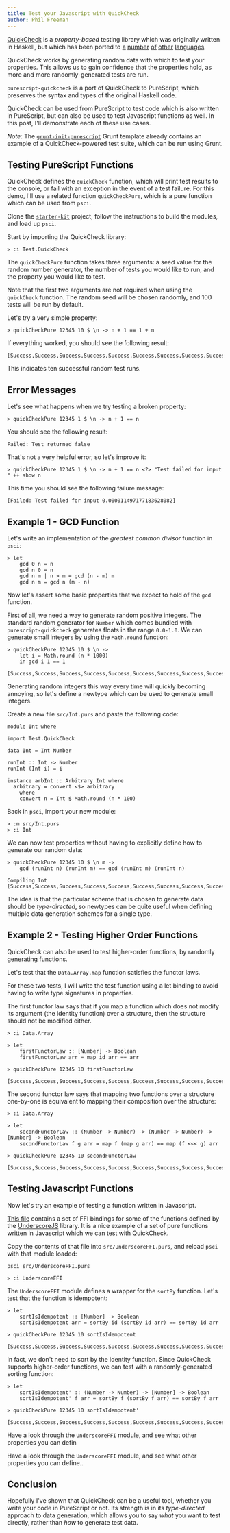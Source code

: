 ```yaml
---
title: Test your Javascript with QuickCheck
author: Phil Freeman
---
```

 
[QuickCheck](http://en.wikipedia.org/wiki/QuickCheck) is a _property-based_ testing library which was originally written in Haskell, but which has been ported to [a](https://github.com/mcandre/node-quickcheck) [number](https://github.com/mcandre/qc) [of](https://github.com/mcandre/cl-quickcheck) [other](https://pypi.python.org/pypi/pytest-quickcheck/) [languages](https://github.com/hayeah/rantly).

QuickCheck works by generating random data with which to test your properties. This allows us to gain confidence that the properties hold, as more and more randomly-generated tests are run.

`purescript-quickcheck` is a port of QuickCheck to PureScript, which preserves the syntax and types of the original Haskell code.

QuickCheck can be used from PureScript to test code which is also written in PureScript, but can also be used to test Javascript functions as well. In this post, I'll demonstrate each of these use cases.

_Note_: The [`grunt-init-purescript`](http://github.com/purescript-contrib/grunt-init-purescript) Grunt template already contains an example of a QuickCheck-powered test suite, which can be run using Grunt.

## Testing PureScript Functions

QuickCheck defines the `quickCheck` function, which will print test results to the console, or fail with an exception in the event of a test failure. For this demo, I'll use a related function `quickCheckPure`, which is a pure function which can be used from `psci`.

Clone the [`starter-kit`](http://github.com/purescript/starter-kit) project, follow the instructions to build the modules, and load up `psci`.

Start by importing the QuickCheck library:

```
> :i Test.QuickCheck
```

The `quickCheckPure` function takes three arguments: a seed value for the random number generator, the number of tests you would like to run, and the property you would like to test.

Note that the first two arguments are not required when using the `quickCheck` function. The random seed will be chosen randomly, and 100 tests will be run by default.

Let's try a very simple property:

```
> quickCheckPure 12345 10 $ \n -> n + 1 == 1 + n
``` 

If everything worked, you should see the following result:

```
[Success,Success,Success,Success,Success,Success,Success,Success,Success,Success]
```

This indicates ten successful random test runs.

## Error Messages

Let's see what happens when we try testing a broken property:

```
> quickCheckPure 12345 1 $ \n -> n + 1 == n 
```

You should see the following result:

```
Failed: Test returned false
```

That's not a very helpful error, so let's improve it:

```
> quickCheckPure 12345 1 $ \n -> n + 1 == n <?> "Test failed for input " ++ show n
``` 

This time you should see the following failure message:

```
[Failed: Test failed for input 0.000011497177183628082] 
```

## Example 1 - GCD Function

Let's write an implementation of the _greatest common divisor_ function in `psci`:

```
> let
    gcd 0 n = n
    gcd n 0 = n
    gcd n m | n > m = gcd (n - m) m
    gcd n m = gcd n (m - n)
```

Now let's assert some basic properties that we expect to hold of the `gcd` function.

First of all, we need a way to generate random positive integers. The standard random generator for `Number` which comes bundled with `purescript-quickcheck` generates floats in the range `0.0-1.0`. We can generate small integers by using the `Math.round` function:

```
> quickCheckPure 12345 10 $ \n -> 
    let i = Math.round (n * 1000)
    in gcd i 1 == 1

[Success,Success,Success,Success,Success,Success,Success,Success,Success,Success]
```

Generating random integers this way every time will quickly becoming annoying, so let's define a newtype which can be used to generate small integers.

Create a new file `src/Int.purs` and paste the following code:

```
module Int where

import Test.QuickCheck

data Int = Int Number

runInt :: Int -> Number
runInt (Int i) = i

instance arbInt :: Arbitrary Int where
  arbitrary = convert <$> arbitrary
    where
    convert n = Int $ Math.round (n * 100)
```

Back in `psci`, import your new module:

```
> :m src/Int.purs
> :i Int
```

We can now test properties without having to explicitly define how to generate our random data:

```
> quickCheckPure 12345 10 $ \n m ->
    gcd (runInt n) (runInt m) == gcd (runInt m) (runInt n)

Compiling Int
[Success,Success,Success,Success,Success,Success,Success,Success,Success,Success]
```

The idea is that the particular scheme that is chosen to generate data should be _type-directed_, so newtypes can be quite useful when defining multiple data generation schemes for a single type.

## Example 2 - Testing Higher Order Functions

QuickCheck can also be used to test higher-order functions, by randomly generating functions.

Let's test that the `Data.Array.map` function satisfies the functor laws.

For these two tests, I will write the test function using a let binding to avoid having to write type signatures in properties.

The first functor law says that if you map a function which does not modify its argument (the identity function) over a structure, then the structure should not be modified either.

```
> :i Data.Array

> let 
    firstFunctorLaw :: [Number] -> Boolean
    firstFunctorLaw arr = map id arr == arr

> quickCheckPure 12345 10 firstFunctorLaw

[Success,Success,Success,Success,Success,Success,Success,Success,Success,Success]
```

The second functor law says that mapping two functions over a structure one-by-one is equivalent to mapping their composition over the structure:

```
> :i Data.Array

> let
    secondFunctorLaw :: (Number -> Number) -> (Number -> Number) -> [Number] -> Boolean
    secondFunctorLaw f g arr = map f (map g arr) == map (f <<< g) arr
  
> quickCheckPure 12345 10 secondFunctorLaw

[Success,Success,Success,Success,Success,Success,Success,Success,Success,Success]
```

## Testing Javascript Functions

Now let's try an example of testing a function written in Javascript.

[This file](https://gist.github.com/paf31/3aedd6c3e3ac5c8a78e7) contains a set of FFI bindings for some of the functions defined by the [UnderscoreJS](http://underscorejs.org/) library. It is a nice example of a set of pure functions written in Javascript which we can test with QuickCheck.

Copy the contents of that file into `src/UnderscoreFFI.purs`, and reload `psci` with that module loaded:

```
psci src/UnderscoreFFI.purs

> :i UnderscoreFFI
```

The `UnderscoreFFI` module defines a wrapper for the `sortBy` function. Let's test that the function is idempotent:

```
> let 
    sortIsIdempotent :: [Number] -> Boolean
    sortIsIdempotent arr = sortBy id (sortBy id arr) == sortBy id arr
  
> quickCheckPure 12345 10 sortIsIdempotent
  
[Success,Success,Success,Success,Success,Success,Success,Success,Success,Success]
```

In fact, we don't need to sort by the identity function. Since QuickCheck supports higher-order functions, we can test with a randomly-generated sorting function:

```
> let 
    sortIsIdempotent' :: (Number -> Number) -> [Number] -> Boolean
    sortIsIdempotent' f arr = sortBy f (sortBy f arr) == sortBy f arr
  
> quickCheckPure 12345 10 sortIsIdempotent'
  
[Success,Success,Success,Success,Success,Success,Success,Success,Success,Success]
```

Have a look through the `UnderscoreFFI` module, and see what other properties you can defin

Have a look through the `UnderscoreFFI` module, and see what other properties you can define..

## Conclusion

Hopefully I've shown that QuickCheck can be a useful tool, whether you write your code in PureScript or not. Its strength is in its _type-directed_ approach to data generation, which allows you to say _what_ you want to test directly, rather than _how_ to generate test data.
